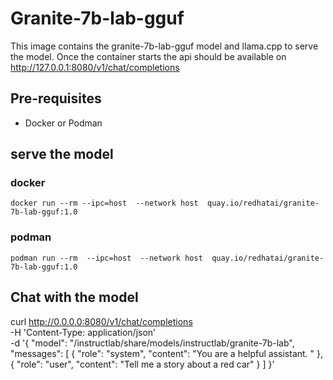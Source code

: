 # Granite-7b-lab-gguf

This image contains the granite-7b-lab-gguf model and llama.cpp to serve the model.  Once the container starts the api should be available on http://127.0.0.1:8080/v1/chat/completions

## Pre-requisites

* Docker or Podman


## serve the model

### docker

`docker run --rm --ipc=host  --network host  quay.io/redhatai/granite-7b-lab-gguf:1.0 `

### podman

`podman run --rm  --ipc=host  --network host  quay.io/redhatai/granite-7b-lab-gguf:1.0`

## Chat with the model

curl http://0.0.0.0:8080/v1/chat/completions \
-H 'Content-Type: application/json' \
-d '{
      "model": "/instructlab/share/models/instructlab/granite-7b-lab",
      "messages": [
        {
          "role": "system",
          "content": "You are a helpful assistant. "
        },
        {
          "role": "user", "content": "Tell me a story about a red car"
        }
      ]
    }'